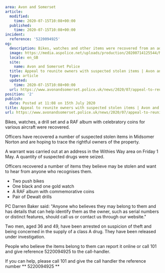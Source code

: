 ```yaml
area: Avon and Somerset
article:
  modified:
    time: 2020-07-15T10:08+00:00
  published:
    time: 2020-07-15T10:08+00:00
incident:
  reference: '5220094925'
og:
  description: Bikes, watches and other items were recovered from an address in Midsomer Norton during a warrant.
  image: https://media.aspolice.net/uploads/production/20200714125544/Midsomer-Norton-appeal-befunky-scaled.jpg
  locale: en_GB
  site:
    name: Avon and Somerset Police
  title: Appeal to reunite owners with suspected stolen items | Avon and Somerset Police
  type: article
  updated:
    time: 2020-07-15T10:08+00:00
  url: https://www.avonandsomerset.police.uk/news/2020/07/appeal-to-reunite-owners-with-suspected-stolen-items/
position: '2'
publish:
  date: Posted at 11:08 on 15th July 2020
title: Appeal to reunite owners with suspected stolen items | Avon and Somerset Police
url: https://www.avonandsomerset.police.uk/news/2020/07/appeal-to-reunite-owners-with-suspected-stolen-items/
```

Bikes, watches, a drill set and a RAF album with celebratory coins for various aircraft were recovered.

Officers have recovered a number of suspected stolen items in Midsomer Norton and are hoping to trace the rightful owners of the property.

A warrant was carried out at an address in the Withies Way area on Friday 1 May. A quantity of suspected drugs were seized.

Officers recovered a number of items they believe may be stolen and want to hear from anyone who recognises them.

 * Two push bikes
 * One black and one gold watch
 * A RAF album with commemorative coins
 * Pair of Dewalt drills

PC Darren Baker said: "Anyone who believes they may belong to them and has details that can help identify them as the owner, such as serial numbers or distinct features, should call us or contact us through our website."

Two men, aged 36 and 49, have been arrested on suspicion of theft and being concerned in the supply of a class A drug. They have been released under investigation.

People who believe the items belong to them can report it online or call 101 and give reference 5220094925 to the call-handler.

If you can help, please call 101 and give the call handler the reference number ** 5220094925 **
